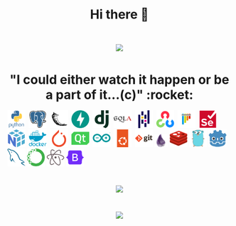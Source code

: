 <h1 align="center">Hi there 👋</h1>
<h1 align="center">
  
</div>
  <img src="https://media.giphy.com/media/WUlplcMpOCEmTGBtBW/giphy.gif" >

<h1 align="center">"I could either watch it happen or be a part of it...(с)" :rocket:</h1>
</div>




  
  <div>
  <img src="https://github.com/devicons/devicon/blob/master/icons/python/python-original-wordmark.svg" title="python" alt="python" width="40" height="40"/>&nbsp;
  <img src="https://github.com/devicons/devicon/blob/master/icons/postgresql/postgresql-original.svg" title="postgresql" alt="postgresql" width="40" height="40"/>&nbsp;
  <img src="https://github.com/devicons/devicon/blob/master/icons/flask/flask-original.svg" title="flask" alt="flask" width="40"height="40"/>&nbsp;
  <img src="https://github.com/devicons/devicon/blob/master/icons/fastapi/fastapi-original.svg" title="fastapi" alt="fastapi" width="40"height="40"/>&nbsp;
  <img src="https://github.com/devicons/devicon/blob/master/icons/django/django-plain.svg"  title="django" alt="django" width="40"height="40"/>&nbsp;
  <img src="https://github.com/devicons/devicon/blob/master/icons/sqlalchemy/sqlalchemy-original.svg" title="sqlalchemy"  alt="sqlalchemy" width="40" height="40"/>&nbsp;
  <img src="https://github.com/devicons/devicon/blob/master/icons/pandas/pandas-original.svg" title="pandas" alt="pandas" width="40"height="40"/>&nbsp;
  <img src="https://github.com/devicons/devicon/blob/master/icons/opencv/opencv-original.svg" title="opencv" alt="opencv" width="40" height="40"/>&nbsp;
  <img src="https://github.com/devicons/devicon/blob/master/icons/pytest/pytest-original.svg" title="pytest"  alt="pytest" width="40" height="40"/>&nbsp;
  <img src="https://github.com/devicons/devicon/blob/master/icons/selenium/selenium-original.svg" title="selenium" alt="selenium" width="40"height="40"/>&nbsp;
  <img src="https://github.com/devicons/devicon/blob/master/icons/numpy/numpy-original.svg" title="numpy" alt="numpy" width="40"height="40"/>&nbsp;
  <img src="https://github.com/devicons/devicon/blob/master/icons/docker/docker-plain-wordmark.svg" title="docker" alt="docker" width="40"height="40"/>&nbsp;
  <img src="https://github.com/devicons/devicon/blob/master/icons/pytorch/pytorch-original.svg" title="pytorch"  alt="pytorch" width="40" height="40"/>&nbsp;
  <img src="https://github.com/devicons/devicon/blob/master/icons/qt/qt-original.svg" title="qt"  alt="qt" width="40" height="40"/>&nbsp;
  <img src="https://github.com/devicons/devicon/blob/master/icons/arduino/arduino-original.svg" title="arduino"  alt="arduino" width="40" height="40"/>&nbsp;
  <img src="https://github.com/devicons/devicon/blob/master/icons/ubuntu/ubuntu-plain.svg" title="ubuntu"  alt="ubuntu" width="40" height="40"/>&nbsp;
  <img src="https://github.com/devicons/devicon/blob/master/icons/git/git-original-wordmark.svg" title="Git" **alt="Git" width="40" height="40"/>
  <img src="https://github.com/devicons/devicon/blob/master/icons/elixir/elixir-original.svg" title="Git" **alt="elixir" width="30" height="30"/> 
  <img src="https://github.com/devicons/devicon/blob/master/icons/redis/redis-original.svg" title="redis" **alt="redis" width="40" height="40"/>
  <img src="https://github.com/devicons/devicon/blob/master/icons/go/go-original.svg" title="go" **alt="go" width="40" height="40"/>
  <img src="https://github.com/devicons/devicon/blob/master/icons/godot/godot-original.svg" title="godot" **alt="godot" width="40" height="40"/>
  <img src="https://github.com/devicons/devicon/blob/master/icons/mysql/mysql-original.svg" title="mysql" **alt="mysql" width="40" height="40"/>
  <img src="https://github.com/devicons/devicon/blob/master/icons/anaconda/anaconda-original.svg" title="anaconda" **alt="anaconda" width="40" height="40"/>  
  <img src="https://github.com/devicons/devicon/blob/master/icons/atom/atom-original.svg" title="atom" **alt="atom" width="40" height="40"/> 
  <img src="https://github.com/devicons/devicon/blob/master/icons/bootstrap/bootstrap-plain.svg" title="bootstrap" **alt="bootstrap" width="40" height="40"/>  
    
</div>


  <div align="center" style="margin: 40px 0">
   <a href="https://github.com/romankh3/github-profile-views-counter">
       <img width="175px" src="https://komarev.com/ghpvc/?username=Showtimeeee&color=blueviolet"></a>
  <div align="center" style="margin: 40px 0">     
       <img       src="https://media.giphy.com/media/v1.Y2lkPTc5MGI3NjExcnAyb280cnB4YnFrbTZrNHNkeTR2ZGE3MTAzemZxdmY5NTk5NzNqYSZlcD12MV9pbnRlcm5hbF9naWZfYnlfaWQmY3Q9Zw/S5uMJDmtnATLbjjw3h/giphy.gif" width="100"/>
   
   


</div>
<!--
🔭 I’m currently working on ...
- 🌱 I’m currently learning ...
- 👯 I’m looking to collaborate on ...
- 🤔 I’m looking for help with ...
- 💬 Ask me about ...
- 📫 How to reach me: ...
- 😄 Pronouns: ...
- ⚡ Fun fact: ...
-->
